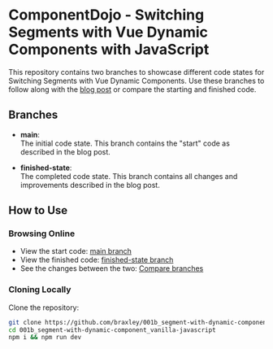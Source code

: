 # ComponentDojo - Switching Segments with Vue Dynamic Components with JavaScript

This repository contains two branches to showcase different code states for Switching Segments with Vue Dynamic Components. Use these branches to follow along with the [blog post](https://www.componentdojo.dev/blog/segment-with-dynamic-component) or compare the starting and finished code.

## Branches

- **main**:  
  The initial code state. This branch contains the "start" code as described in the blog post.

- **finished-state**:  
  The completed code state. This branch contains all changes and improvements described in the blog post.

## How to Use

### Browsing Online

- View the start code: [main branch](https://github.com/braxley/001b_segment-with-dynamic-component_vanilla-javascript/tree/main)
- View the finished code: [finished-state branch](https://github.com/braxley/001b_segment-with-dynamic-component_vanilla-javascript/tree/finished-state)
- See the changes between the two: [Compare branches](https://github.com/braxley/001b_segment-with-dynamic-component_vanilla-javascript/compare/main...finished-state)

### Cloning Locally

Clone the repository:

```sh
git clone https://github.com/braxley/001b_segment-with-dynamic-component_vanilla-javascript.git
cd 001b_segment-with-dynamic-component_vanilla-javascript
npm i && npm run dev
```
